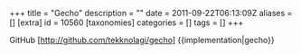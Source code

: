 +++
title = "Gecho"
description = ""
date = 2011-09-22T06:13:09Z
aliases = []
[extra]
id = 10560
[taxonomies]
categories = []
tags = []
+++

GitHub [http://github.com/tekknolagi/gecho]
{{implementation|gecho}}
